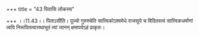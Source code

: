 +++
title = "43 पितासि लोकस्य"

+++
।।11.43।। पिताऽसीति। पूज्यो गुरुश्चेति सात्त्विकोऽश्वमेधे राजसूये च
विदितस्त्वं सात्त्विकधर्माणां त्वयि निरूपितत्वात्तथाभूतं त्वां जानन्
क्षमापयेऽहं प्राकृतः।
